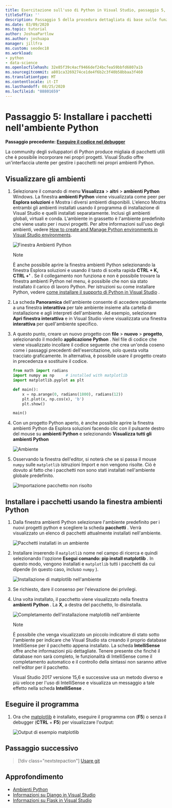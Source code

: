 ```yaml
---
title: Esercitazione sull'uso di Python in Visual Studio, passaggio 5, installare pacchetti
titleSuffix: ''
description: Passaggio 5 della procedura dettagliata di base sulle funzionalità di Visual Studio, che illustra le funzionalità di Visual Studio per la gestione dei pacchetti in un ambiente Python.
ms.date: 03/09/2020
ms.topic: tutorial
author: JoshuaPartlow
ms.author: joshuapa
manager: jillfra
ms.custom: seodec18
ms.workload:
- python
- data-science
ms.openlocfilehash: 32e85f39c4acf9466def24bcfea59bbfd6807a1b
ms.sourcegitcommit: a801ca3269274ce1de4f6b2c3f40b58bbaa3f460
ms.translationtype: MT
ms.contentlocale: it-IT
ms.lasthandoff: 08/25/2020
ms.locfileid: "88801659"
---
```

# <a name="step-5-install-packages-in-your-python-environment"></a>Passaggio 5: Installare i pacchetti nell'ambiente Python

**Passaggio precedente: [Eseguire il codice nel debugger](tutorial-working-with-python-in-visual-studio-step-04-debugging.md)**

La community degli sviluppatori di Python produce migliaia di pacchetti utili che è possibile incorporare nei propri progetti. Visual Studio offre un'interfaccia utente per gestire i pacchetti nei propri ambienti Python.

## <a name="view-environments"></a>Visualizzare gli ambienti

1. Selezionare il comando di menu **Visualizza**  >  **altri**  >  **ambienti Python** Windows. La finestra **ambienti Python** viene visualizzata come peer per **Esplora soluzioni** e Mostra i diversi ambienti disponibili. L'elenco Mostra entrambi gli ambienti installati usando il programma di installazione di Visual Studio e quelli installati separatamente. Inclusi gli ambienti globali, virtuali e conda. L'ambiente in grassetto è l'ambiente predefinito che viene usato per i nuovi progetti. Per altre informazioni sull'uso degli ambienti, vedere [How to create and Manage Python environments in Visual Studio environments](managing-python-environments-in-visual-studio.md).

   ![Finestra Ambienti Python](media/environments/environments-default-view-2019.png)

   > [!NOTE]
   > È anche possibile aprire la finestra ambienti Python selezionando la finestra Esplora soluzioni e usando il tasto di scelta rapida **CTRL + K, CTRL +'** . Se il collegamento non funziona e non è possibile trovare la finestra ambienti Python nel menu, è possibile che non sia stato installato il carico di lavoro Python. Per istruzioni su come installare Python, vedere [come installare il supporto di Python in Visual Studio](installing-python-support-in-visual-studio.md) .

2. La scheda **Panoramica** dell'ambiente consente di accedere rapidamente a una finestra **interattiva** per tale ambiente insieme alla cartella di installazione e agli interpreti dell'ambiente. Ad esempio, selezionare **Apri finestra interattiva** e in Visual Studio viene visualizzata una finestra **interattiva** per quell'ambiente specifico.

3. A questo punto, creare un nuovo progetto con **file**  >  **nuovo**  >  **progetto**, selezionando il modello **applicazione Python** . Nel file di codice che viene visualizzato incollare il codice seguente che crea un'onda coseno come i passaggi precedenti dell'esercitazione, solo questa volta tracciato graficamente. In alternativa, è possibile usare il progetto creato in precedenza e sostituire il codice.

    ```python
    from math import radians
    import numpy as np     # installed with matplotlib
    import matplotlib.pyplot as plt

    def main():
        x = np.arange(0, radians(1800), radians(12))
        plt.plot(x, np.cos(x), 'b')
        plt.show()

    main()
    ```

4. Con un progetto Python aperto, è anche possibile aprire la finestra ambienti Python da Esplora soluzioni facendo clic con il pulsante destro del mouse su **ambienti Python** e selezionando **Visualizza tutti gli ambienti Python**

   ![Ambiente](media/environments/environments-view-all-2019.png)

5. Osservando la finestra dell'editor, si noterà che se si passa il mouse `numpy` sulle `matplotlib` istruzioni Import e non vengono risolte. Ciò è dovuto al fatto che i pacchetti non sono stati installati nell'ambiente globale predefinito.

   ![Importazione pacchetto non risolto](media/packages-unresolved-import.png)

## <a name="install-packages-using-the-python-environments-window"></a>Installare i pacchetti usando la finestra ambienti Python

1. Dalla finestra ambienti Python selezionare l'ambiente predefinito per i nuovi progetti python e scegliere la scheda **pacchetti** . Verrà visualizzato un elenco di pacchetti attualmente installati nell'ambiente.

   ![Pacchetti installati in un ambiente](media/environments/environments-installed-packages-2019.png)

2. Installare inserendo il `matplotlib` nome nel campo di ricerca e quindi selezionando l'opzione **Esegui comando: pip install matplotlib** . In questo modo, vengono installati e `matplotlib` tutti i pacchetti da cui dipende (in questo caso, incluso `numpy` ).

   ![Installazione di matplotlib nell'ambiente](media/environments/environments-add-matplotlib-2019.png)

5. Se richiesto, dare il consenso per l'elevazione dei privilegi.

6. Una volta installato, il pacchetto viene visualizzato nella finestra **ambienti Python** . La **X**, a destra del pacchetto, lo disinstalla.

   ![Completamento dell'installazione matplotlib nell'ambiente](media/environments/environments-add-matplotlib2-2019.png)

   > [!NOTE]
   > È possibile che venga visualizzato un piccolo indicatore di stato sotto l'ambiente per indicare che Visual Studio sta creando il proprio database IntelliSense per il pacchetto appena installato. La scheda **IntelliSense** offre anche informazioni più dettagliate. Tenere presente che finché il database non sarà completo, le funzionalità di IntelliSense come il completamento automatico e il controllo della sintassi non saranno attive nell'editor per il pacchetto.
   >
   > Visual Studio 2017 versione 15,6 e successive usa un metodo diverso e più veloce per l'uso di IntelliSense e visualizza un messaggio a tale effetto nella scheda **IntelliSense** .

## <a name="run-the-program"></a>Eseguire il programma

1. Ora che [matplotlib](https://matplotlib.org/) è installato, eseguire il programma con (**F5**) o senza il debugger (**CTRL** + **F5**) per visualizzare l'output:

   ![Output di esempio matplotlib](media/environments/environments-add-matplotlib3.png)

## <a name="next-step"></a>Passaggio successivo

> [!div class="nextstepaction"]
> [Usare git](tutorial-working-with-python-in-visual-studio-step-06-working-with-git.md)

## <a name="go-deeper"></a>Approfondimento

- [Ambienti Python](managing-python-environments-in-visual-studio.md)
- [Informazioni su Django in Visual Studio](learn-django-in-visual-studio-step-01-project-and-solution.md)
- [Informazioni su Flask in Visual Studio](learn-flask-visual-studio-step-01-project-solution.md)
